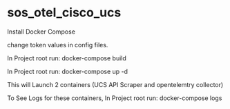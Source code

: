 # sos_otel_cisco_ucs
Install Docker Compose

change token values in config files. 

In Project root run:  docker-compose build

In Project root run:  docker-compose up -d



This will Launch 2 containers (UCS API Scraper and opentelemtry collector)


To See Logs for these containers, In Project root run:  docker-compose logs
